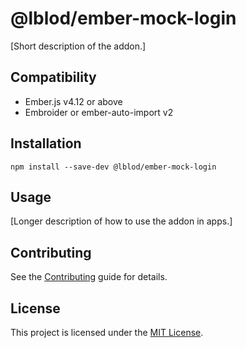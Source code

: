 # @lblod/ember-mock-login

[Short description of the addon.]

## Compatibility

- Ember.js v4.12 or above
- Embroider or ember-auto-import v2

## Installation

```
npm install --save-dev @lblod/ember-mock-login
```

## Usage

[Longer description of how to use the addon in apps.]

## Contributing

See the [Contributing](CONTRIBUTING.md) guide for details.

## License

This project is licensed under the [MIT License](LICENSE.md).
